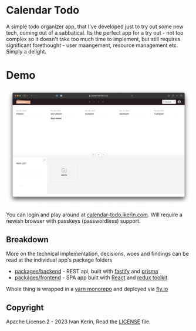 # Calendar Todo

A simple todo organizer app, that I've developed just to try out some new tech, coming out of a sabbatical.
Its the perfect app for a try out - not too complex so it doesn't take too much time to implement, but still requires significant forethought - user maangement, resource management etc. Simply a delight.

# Demo

[![Screenshot](/screenshot.png)](https://calendar-todo.ikerin.com)

You can login and play around at [calendar-todo.ikerin.com](https://calendar-todo.ikerin.com). Will require a newish browser with passkeys (passwordless) support.

## Breakdown

More on the technical implementation, decisions, woes and findings can be read at the individual app's package folders

- [packages/backend](/backend) - REST api, built with [fastify](https://fastify.dev) and [prisma](https://prisma.io)
- [packages/frontend](/frontend) - SPA app built with [React](https://react.dev) and [redux toolkit](https://redux-toolkit.js.org)

Whole thing is wrapped in a [yarn monorepo](https://yarnpkg.com/features/workspaces) and deployed via [fly.io](https://fly.io)

## Copyright

Apache License 2 - 2023 Ivan Kerin, Read the [LICENSE](./LICENSE) file.
